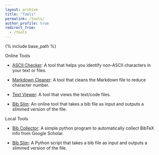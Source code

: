 ```yaml
---
layout: archive
title: "Tools"
permalink: /tools/
author_profile: true
redirect_from:
  - /tools
---
```


{% include base_path %}

Online Tools
* [ASCII Checker](https://shawkui.github.io/tools/ascii_checker.html): A tool that helps you identify non-ASCII characters in your text or files.

* [Markdown Cleaner](https://shawkui.github.io/tools/md_cleaner.html): A tool that cleans the Markdown file to reduce character number.

* [Text Viewer](https://shawkui.github.io/tools/text_viewer.html): A tool that views the text/code files.

* [Bib Slim](https://shawkui.github.io/tools/bib_slimmer.html): An online tool that takes a bib file as input and outputs a slimmed version of the file.

Local Tools

* [Bib Collector](https://github.com/shawkui/bib_collector):  A simple python program to automatically collect BibTeX info from Google Scholar.

* [Bib Slim](https://github.com/shawkui/bib_slim): A Python script that takes a bib file as input and outputs a slimmed version of the file.
